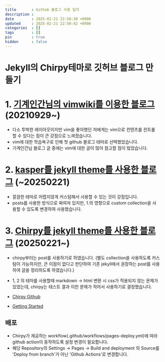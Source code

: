 ```yaml
---
title       : Github 블로그 사용 일지
description : 
date        : 2025-02-21 22:50:30 +0900
updated     : 2025-02-21 22:50:42 +0900
categories  : []
tags        : []
pin         : true
hidden      : false
---
```


# Jekyll의 Chirpy테마로 깃허브 블로그 만들기

# 1. [기계인간님의 vimwiki를 이용한 블로그](https://johngrib.github.io/wiki/vimwiki/) (20210929~)
- 다소 투박한 레이아웃이지만 vim을 좋아했던 저에게는 vim으로 컨텐츠를 컨트롤 할 수 있다는 점이 큰 강점으로 느껴졌습니다. 
- vim에 대한 학습욕구로 인해 첫 github 블로그 테마로 선택했었습니다. 
- 기계인간님 블로그 글 중에는 vim에 대한 글이 많아 참고할 점이 많았습니다.

# 2. [kasper를 jekyll theme를 사용한  블로그](https://github.com/rosario/kasper)  (~20250221)
- 깔끔한 테마로 어렵지않게 커스텀해서 사용할 수 있는 것이 강점입니다.
- posts를 사용한 방식으로 짜여져 있지만, 1.의 영향으로 custom collection을 사용할 수 있도록 변경하여 사용했습니다.

# 3. [Chirpy를 jekyll theme를 사용한 블로그](https://github.com/cotes2020/jekyll-theme-chirpy) (20250221~)
- chirpy부터는 post를 사용하기로 하였습니다. (별도 collection을 사용하도록 커스텀이 가능하지만, 큰 이점이 없다고 판단하여 기존 jekyll에서 권장하는 post를 사용하여 글을 정리하도록 하였습니다.)
- 1, 2 의 테마를 사용할때 markdown -> html 변환 시 css가 적용되지 않는 문제가 있었는데, chirpy는 테스트 결과 이런 문제가 적어서 사용하기로 결정했습니다.

- [Chirpy Github](https://github.com/cotes2020/jekyll-theme-chirpy)
- [Getting Started](https://chirpy.cotes.page/posts/getting-started/)

## 배포
- Chirpy가 제공하는 workflow(.github/workflows/pages-deploy.yml)에 따라 github action이 동작하도록 설정 변경이 필요합니다.
- 해당 Repository의 Settings -> Pages -> Build and deployment 의 Source를 'Deploy from branch'가 아닌 'Github Actions'로 변경합니다.
